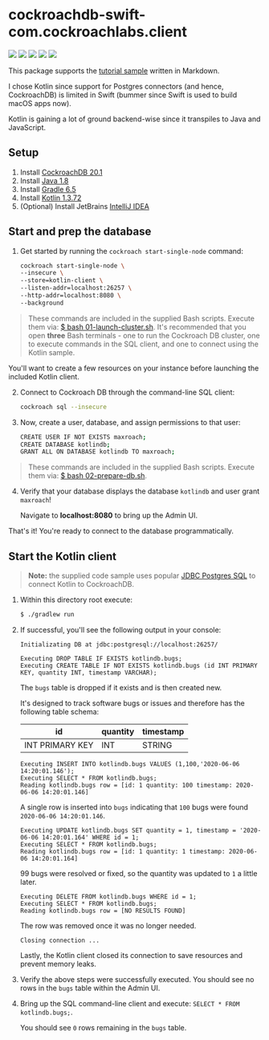# cockroachdb-swift-com.cockroachlabs.client

[![](https://img.shields.io/badge/CockroachDB-20.1-darkgreen.svg)](https://com.cockroachlabs.com/)
[![](https://img.shields.io/badge/Kotlin-1.3.72-green.svg)](https://kotlinlang.org/)
[![](https://img.shields.io/badge/Gradle-6.5-darkslategray.svg)](https://gradle.org/)
[![](https://img.shields.io/badge/JDBC-PostgresSQL-blue.svg)](https://jdbc.postgresql.org/)
[![](https://img.shields.io/badge/LICENSE-MIT-red.svg)](https://opensource.org/licenses/MIT)

This package supports the [tutorial sample](../README.md) written in Markdown.

I chose Kotlin since support for Postgres connectors (and hence, CockroachDB) is limited in Swift (bummer since Swift is used to build macOS apps now).

Kotlin is gaining a lot of ground backend-wise since it transpiles to Java and JavaScript.

## Setup

1. Install [CockroachDB 20.1](https://www.cockroachlabs.com/docs/stable/install-cockroachdb-mac.html)
1. Install [Java 1.8](https://www.oracle.com/java/technologies/javase-jre8-downloads.html)
1. Install [Gradle 6.5](https://gradle.org/)
1. Install [Kotlin 1.3.72](https://kotlinlang.org/)
1. (Optional) Install JetBrains [IntelliJ IDEA](https://kotlinlang.org/docs/tutorials/getting-started.html)

## Start and prep the database

1. Get started by running the `cockroach start-single-node` command:

    ```bash
    cockroach start-single-node \
    --insecure \
    --store=kotlin-client \
    --listen-addr=localhost:26257 \
    --http-addr=localhost:8080 \
    --background
    ```

> These commands are included in the supplied Bash scripts. Execute them via: [$ bash 01-launch-cluster.sh](../01-launch-cluster.sh).
> It's recommended that you open **three** Bash terminals - one to run the Cockroach DB cluster, one to execute commands in the SQL client, and one to connect using the Kotlin sample.

You'll want to create a few resources on your instance before launching the included Kotlin client.

2. Connect to Cockroach DB through the command-line SQL client:

    ```bash
    cockroach sql --insecure
    ```

3. Now, create a user, database, and assign permissions to that user:

    ```bash
    CREATE USER IF NOT EXISTS maxroach; 
    CREATE DATABASE kotlindb;
    GRANT ALL ON DATABASE kotlindb TO maxroach;
    ```

> These commands are included in the supplied Bash scripts. Execute them via: [$ bash 02-prepare-db.sh](../02-prepare-db.sh).

4. Verify that your database displays the database `kotlindb` and user grant `maxroach`!

    Navigate to **localhost:8080** to bring up the Admin UI.

That's it! You're ready to connect to the database programmatically.

## Start the Kotlin client

> **Note:** the supplied code sample uses popular [JDBC Postgres SQL](https://jdbc.postgresql.org/) to connect Kotlin to CockroachDB.

1. Within this directory root execute:

    ```bash
    $ ./gradlew run
    ```

1. If successful, you'll see the following output in your console:

    ```plaintext
    Initializating DB at jdbc:postgresql://localhost:26257/

    Executing DROP TABLE IF EXISTS kotlindb.bugs;   
    Executing CREATE TABLE IF NOT EXISTS kotlindb.bugs (id INT PRIMARY KEY, quantity INT, timestamp VARCHAR);
    ```
    
    The `bugs` table is dropped if it exists and is then created new.

    It's designed to track software bugs or issues  and therefore has the following table schema:

    | id  | quantity  | timestamp  |
    |---|---|---|
    | INT PRIMARY KEY  | INT  | STRING  |

    ```plaintext
    Executing INSERT INTO kotlindb.bugs VALUES (1,100,'2020-06-06 14:20:01.146');
    Executing SELECT * FROM kotlindb.bugs;
    Reading kotlindb.bugs row = [id: 1 quantity: 100 timestamp: 2020-06-06 14:20:01.146]
    ```
   A single row is inserted into `bugs` indicating that `100` bugs were found `2020-06-06 14:20:01.146`.

    ```plaintext
    Executing UPDATE kotlindb.bugs SET quantity = 1, timestamp = '2020-06-06 14:20:01.164' WHERE id = 1;
    Executing SELECT * FROM kotlindb.bugs;
    Reading kotlindb.bugs row = [id: 1 quantity: 1 timestamp: 2020-06-06 14:20:01.164]
    ```
    99 bugs were resolved or fixed, so the quantity was updated to `1` a little later.

    ```plaintext
    Executing DELETE FROM kotlindb.bugs WHERE id = 1;
    Executing SELECT * FROM kotlindb.bugs;
    Reading kotlindb.bugs row = [NO RESULTS FOUND]
    ```
    The row was removed once it was no longer needed.

    ```plaintext
    Closing connection ...
    ```

    Lastly, the Kotlin client closed its connection to save resources and prevent memory leaks.

1. Verify the above steps were successfully executed. You should see no rows in the `bugs` table within the Admin UI.

1. Bring up the SQL command-line client and execute: `SELECT * FROM kotlindb.bugs;`. 

    You should see `0` rows remaining in the `bugs` table.
